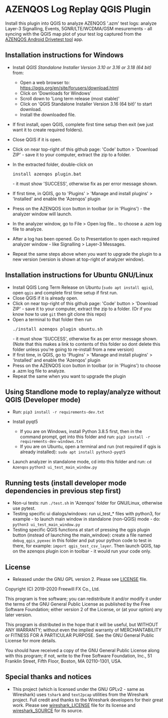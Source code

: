AZENQOS Log Replay QGIS Plugin
==============================

Install this plugin into QGIS to analyze AZENQOS '.azm' test logs: analyze Layer-3 Signalling, Events, 5GNR/LTE/WCDMA/GSM mesurements - all syncing with the QGIS map plot of your test log captured from the [AZENQOS Android Drivetest tool](https://www2.azenqos.com/) app.


Installation instructions for Windows
-------------------------------------

- Install *QGIS Standalone Installer Version 3.10 or 3.16 or 3.18 (64 bit)* from: 
  - Open a web browser to: <https://qgis.org/en/site/forusers/download.html>
  - Click on 'Downloads for Windows'
  - Scroll down to 'Long term release (most stable)'
  - Click on 'QGIS Standalone Installer Version 3.16 (64 bit)' to start download.
  - Install the downloaded file.
- If first install, open QGIS, complete first time setup then exit (we just want it to create required folders).
- Close QGIS if it is open.
- Click on near top-right of this github page: 'Code' button > 'Download ZIP' - save it to your computer, extract the zip to a folder.
- In the extracted folder, double-click on <pre>install_azenqos_plugin.bat</pre> - it must show 'SUCCESS', otherwise fix as per error message shown.
- If first time, in QGIS, go to 'Plugins' > 'Manage and install plugins' > 'Installed' and enable the 'Azenqos' plugin
- Press on the AZENQOS icon button in toolbar (or in 'Plugins') - the analyzer window will launch.
- In the analyzer window, go to File > Open log file... to choose a .azm log file to analyze.
- After a log has been opened. Go to Presentation to open each required analyzer window - like Signalling > Layer-3 Messages.

- Repeat the same steps above when you want to upgrade the plugin to a new version (version is shown at top-right of analyzer window).


Installation instructions for Ubuntu GNU/Linux
-------------------------------------
- Install QGIS Long Term Release on Ubuntu (`sudo apt install qgis`), open `qgis` and complete first time setup if first run.
- Close QGIS if it is already open.
- Click on near top-right of this github page: 'Code' button > 'Download ZIP' - save it to your computer, extract the zip to a folder. (Or if you know how to use `git` then git clone this repo)
- Open a terminal to that folder then run <pre>./install_azenqos_plugin_ubuntu.sh</pre> - it must show 'SUCCESS', otherwise fix as per error message shown. (Note that this makes a link to contents of this folder so dont delete this folder unless you're going to re-install from a new version)
- If first time, in QGIS, go to 'Plugins' > 'Manage and install plugins' > 'Installed' and enable the 'Azenqos' plugin
- Press on the AZENQOS icon button in toolbar (or in 'Plugins') to choose a .azm log file to analyze.
- Repeat the same when you want to upgrade the plugin


Using Standlone mode to replay/analyze without QGIS (Developer mode)
------------------------------------------------------------

- Run:
`pip3 install -r requirements-dev.txt`

- Install pyqt5
  - If you are on Windows, install Python 3.8.5 first, then in the command prompt, get into this folder and run:
  `pip3 install -r requirements-dev-windows.txt`
  - If you are on Ubuntu, open a terminal and run (not required if qgis is already installed):
  `sudo apt install python3-pyqt5`
  
- Launch analyzer in standalone mode, cd into this folder and run:
`cd Azenqos`
`python3 ui_test_main_window.py`


Running tests (install developer mode dependencies in previous step first)
----------------------------------------------------------------

- Non-ui tests: run `./test.sh` in 'Azenqos' folder for GNU/Linux, otherwise use pytest.
- Testing specific ui dialogs/windows: run ui_test_* files with python3, for example - to launch main window in standalone (non-QGIS) mode - do: `python3 ui_test_main_window.py`
- Testing specific QGIS functions at start of pressing the qgis plugin button (instead of launching the main_window): create a file named `debug_qgis_pyexec` in this folder and put your python code to test in there, for example: `import qgis_test_csv_layer`. Then launch QGIS, tap on the azenqos plugin icon in toolbar - it would run your code only.


License
-------

- Released under the GNU GPL version 2. Please see [LICENSE](LICENSE) file.

Copyright (C) 2019-2020 Freewill FX Co., Ltd.

This program is free software; you can redistribute it and/or
modify it under the terms of the GNU General Public License
as published by the Free Software Foundation; either version 2
of the License, or (at your option) any later version.

This program is distributed in the hope that it will be useful,
but WITHOUT ANY WARRANTY; without even the implied warranty of
MERCHANTABILITY or FITNESS FOR A PARTICULAR PURPOSE.  See the
GNU General Public License for more details.

You should have received a copy of the GNU General Public License
along with this program; if not, write to the Free Software
Foundation, Inc., 51 Franklin Street, Fifth Floor, Boston, MA  02110-1301, USA.


Special thanks and notices
--------------------------

- This project (which is licensed under the GNU GPLv2 - same as Wireshark) uses `tshark` and `text2pcap` utilities from the Wireshark project. Full credit and thanks to the Wireshark developers for their great work. Please see [wireshark_LICENSE](wireshark_LICENSE) file for its license and [wireshark_SOURCE](wireshark_SOURCE) for its source.

